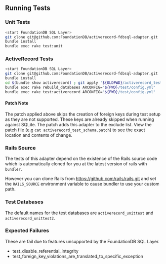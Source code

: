 ## Running Tests

### Unit Tests

```sh
<start FoundationDB SQL Layer>
git clone git@github.com:FoundationDB/activerecord-fdbsql-adapter.git
bundle install
bundle exec rake test:unit
```

### ActiveRecord Tests

```sh
<start FoundationDB SQL Layer>
git clone git@github.com:FoundationDB/activerecord-fdbsql-adapter.git
bundle install
cd $(bundle show activerecord) ; git apply "${OLDPWD}/activerecord_test_schema.patch" ; cd -
bundle exec rake rebuild_databases ARCONFIG="${PWD}/test/config.yml"
bundle exec rake test:activerecord ARCONFIG="${PWD}/test/config.yml"
```

#### Patch Note

The patch applied above skips the creation of foreign keys during
test setup as they are not supported. These keys are already skipped
when running against SQLite. The patch adds this adapter to the 
exclude list. View the patch file (e.g `cat activerecord_test_schema.patch`)
to see the exact location and contents of change.


### Rails Source

The tests of this adapter depend on the existence of the Rails source
code which is automatically cloned for you at the latest version of
rails with `bundler`.

However you can clone Rails from https://github.com/rails/rails.git and
set the `RAILS_SOURCE` environment variable to cause bundler to use 
your custom path.


### Test Databases

The default names for the test databases are `activerecord_unittest` and
`activerecord_unittest2`. 


### Expected Failures

These are fail due to features unsupported by the FoundationDB SQL Layer.

* test_disable_referential_integrity
* test_foreign_key_violations_are_translated_to_specific_exception
